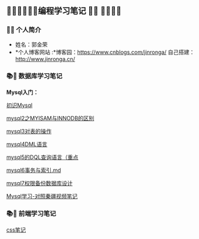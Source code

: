 ## 💖💛💙💚👩‍💻编程学习笔记 👨‍💻  💝💗💜🖤

### 👨‍🎓 个人简介

- 姓名：郭金荣
- *个人博客网站 :*博客园：https://www.cnblogs.com/jinronga/   自己搭建：http://www.jinronga.cn/



### 📚📝 数据库学习笔记

**Mysql入门：**

 [初识Mysql](https://github.com/1460595002/-study-notes-/blob/master/Mysql/mysql笔记/mysql1笔记.md) 

 [mysql2之MYISAM与INNODB的区别](https://github.com/1460595002/-study-notes-/blob/master/Mysql/mysql笔记/mysql2之MYISAM与INNODB的区别.md) 

 [mysql3对表的操作](https://github.com/1460595002/-study-notes-/blob/master/Mysql/mysql笔记/mysql3.md) 

 [mysql4DML语言](https://github.com/1460595002/-study-notes-/blob/master/Mysql/mysql笔记/mysql4DML语言.md) 

 [mysql5的DQL查询语言（重点](https://github.com/1460595002/-study-notes-/blob/master/Mysql/mysql笔记/mysql5的DQL查询语言（重点）.md) 

 [mysql6事务与索引.md](https://github.com/1460595002/-study-notes-/blob/master/Mysql/mysql笔记/mysql6事务与索引.md) 

 [mysql7权限备份数据库设计](https://github.com/1460595002/-study-notes-/blob/master/Mysql/mysql笔记/msyql7权限备份数据库设计.md) 

 [Mysql学习-对照秦疆视频笔记](https://github.com/1460595002/-study-notes-/blob/master/Mysql/mysql笔记/Mysql学习-对照秦疆视频笔记.md) 

### 📚📝 前端学习笔记
[css笔记](https://gitee.com/jinronga/study-notes/blob/dev-gaochao/css%E7%AC%94%E8%AE%B0/css.md#) 